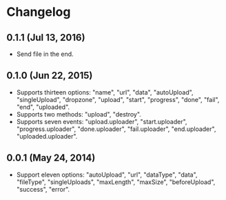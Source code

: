 # Changelog


## 0.1.1 (Jul 13, 2016)

- Send file in the end.


## 0.1.0 (Jun 22, 2015)

- Supports thirteen options: "name", "url", "data", "autoUpload", "singleUpload", "dropzone", "upload", "start", "progress", "done", "fail", "end", "uploaded".
- Supports two methods: "upload", "destroy".
- Supports seven events: "upload.uploader", "start.uploader", "progress.uploader", "done.uploader", "fail.uploader", "end.uploader", "uploaded.uploader".


## 0.0.1 (May 24, 2014)

- Support eleven options: "autoUpload", "url", "dataType", "data", "fileType", "singleUploads", "maxLength", "maxSize", "beforeUpload", "success", "error".
